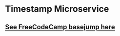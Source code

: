 # Timestamp Microservice

## [See FreeCodeCamp basejump here](https://www.freecodecamp.com/challenges/timestamp-microservice)
